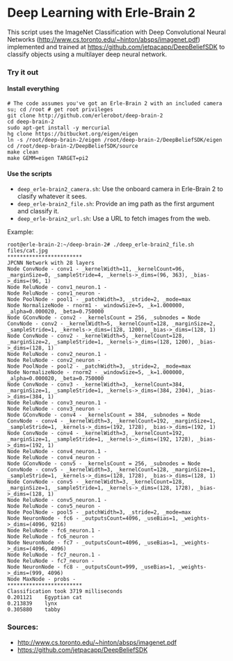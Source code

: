 Deep Learning with Erle-Brain 2
====================

This script uses the ImageNet Classification with Deep Convolutional Neural Networks (http://www.cs.toronto.edu/~hinton/absps/imagenet.pdf) implemented and trained at https://github.com/jetpacapp/DeepBeliefSDK to classify objects using a multilayer deep neural network.

### Try it out

#### Install everything
```
# The code assumes you've got an Erle-Brain 2 with an included camera
su; cd /root # get root privileges 
git clone http://github.com/erlerobot/deep-brain-2
cd deep-brain-2
sudo apt-get install -y mercurial
hg clone https://bitbucket.org/eigen/eigen
ln -s /root/deep-brain-2/eigen /root/deep-brain-2/DeepBeliefSDK/eigen
cd /root/deep-brain-2/DeepBeliefSDK/source
make clean
make GEMM=eigen TARGET=pi2
```

#### Use the scripts
- `deep_erle-brain2_camera.sh`: Use the onboard camera in Erle-Brain 2 to clasify whatever it sees.
- `deep_erle-brain2_file.sh`: Provide an img path as the first argument and classify it.
- `deep_erle-brain2_url.sh`: Use a URL to fetch images from the web.

Example:
```
root@erle-brain-2:~/deep-brain-2# ./deep_erle-brain2_file.sh files/cat.jpg 
************************
JPCNN Network with 28 layers
Node ConvNode - conv1 - _kernelWidth=11, _kernelCount=96, _marginSize=0, _sampleStride=4, _kernels->_dims=(96, 363), _bias->_dims=(96, 1)
Node ReluNode - conv1_neuron.1 - 
Node ReluNode - conv1_neuron - 
Node PoolNode - pool1 - _patchWidth=3, _stride=2, _mode=max
Node NormalizeNode - rnorm1 - _windowSize=5, _k=1.000000, _alpha=0.000020, _beta=0.750000
Node GConvNode - conv2 - _kernelsCount = 256, _subnodes = Node ConvNode - conv2 - _kernelWidth=5, _kernelCount=128, _marginSize=2, _sampleStride=1, _kernels->_dims=(128, 1200), _bias->_dims=(128, 1) Node ConvNode - conv2 - _kernelWidth=5, _kernelCount=128, _marginSize=2, _sampleStride=1, _kernels->_dims=(128, 1200), _bias->_dims=(128, 1)
Node ReluNode - conv2_neuron.1 - 
Node ReluNode - conv2_neuron - 
Node PoolNode - pool2 - _patchWidth=3, _stride=2, _mode=max
Node NormalizeNode - rnorm2 - _windowSize=5, _k=1.000000, _alpha=0.000020, _beta=0.750000
Node ConvNode - conv3 - _kernelWidth=3, _kernelCount=384, _marginSize=1, _sampleStride=1, _kernels->_dims=(384, 2304), _bias->_dims=(384, 1)
Node ReluNode - conv3_neuron.1 - 
Node ReluNode - conv3_neuron - 
Node GConvNode - conv4 - _kernelsCount = 384, _subnodes = Node ConvNode - conv4 - _kernelWidth=3, _kernelCount=192, _marginSize=1, _sampleStride=1, _kernels->_dims=(192, 1728), _bias->_dims=(192, 1) Node ConvNode - conv4 - _kernelWidth=3, _kernelCount=192, _marginSize=1, _sampleStride=1, _kernels->_dims=(192, 1728), _bias->_dims=(192, 1)
Node ReluNode - conv4_neuron.1 - 
Node ReluNode - conv4_neuron - 
Node GConvNode - conv5 - _kernelsCount = 256, _subnodes = Node ConvNode - conv5 - _kernelWidth=3, _kernelCount=128, _marginSize=1, _sampleStride=1, _kernels->_dims=(128, 1728), _bias->_dims=(128, 1) Node ConvNode - conv5 - _kernelWidth=3, _kernelCount=128, _marginSize=1, _sampleStride=1, _kernels->_dims=(128, 1728), _bias->_dims=(128, 1)
Node ReluNode - conv5_neuron.1 - 
Node ReluNode - conv5_neuron - 
Node PoolNode - pool5 - _patchWidth=3, _stride=2, _mode=max
Node NeuronNode - fc6 - _outputsCount=4096, _useBias=1, _weights->_dims=(4096, 9216)
Node ReluNode - fc6_neuron.1 - 
Node ReluNode - fc6_neuron - 
Node NeuronNode - fc7 - _outputsCount=4096, _useBias=1, _weights->_dims=(4096, 4096)
Node ReluNode - fc7_neuron.1 - 
Node ReluNode - fc7_neuron - 
Node NeuronNode - fc8 - _outputsCount=999, _useBias=1, _weights->_dims=(999, 4096)
Node MaxNode - probs - 
************************
Classification took 3719 milliseconds
0.201121	Egyptian cat
0.213839	lynx
0.305880	tabby

```

### Sources:
- http://www.cs.toronto.edu/~hinton/absps/imagenet.pdf
- https://github.com/jetpacapp/DeepBeliefSDK
